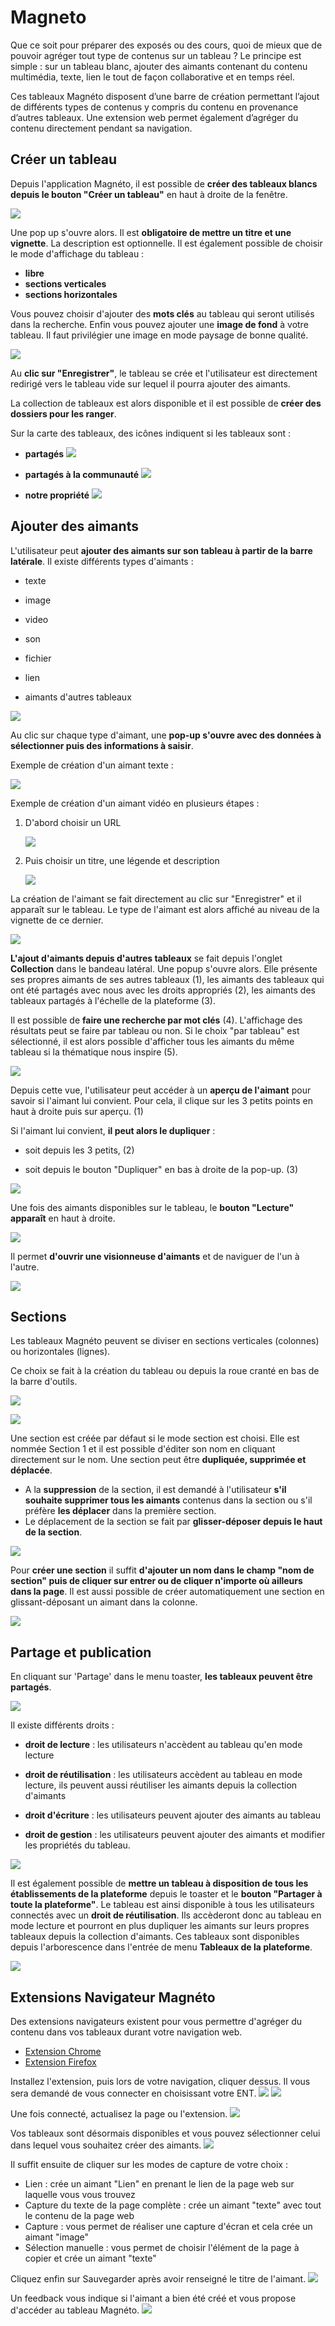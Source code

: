 # Magneto

Que ce soit pour préparer des exposés ou des cours, quoi de mieux que de pouvoir agréger tout type de contenus sur un tableau ? Le principe est simple : sur un tableau blanc, ajouter des aimants contenant du contenu multimédia, texte, lien le tout de façon collaborative et en temps réel.

Ces tableaux Magnéto disposent d’une barre de création permettant l’ajout de différents types de contenus y compris du contenu en provenance d’autres tableaux. Une extension web permet également d’agréger du contenu directement pendant sa navigation.

## Créer un tableau

Depuis l'application Magnéto, il est possible de **créer des tableaux blancs depuis le bouton "Créer un tableau"** en haut à droite de la fenêtre.

![](.gitbook/assets/magneto_1_01_creer-un-tableau.png)

Une pop up s'ouvre alors. Il est **obligatoire de mettre un titre et une vignette**. La description est optionnelle.
Il est également possible de choisir le mode d'affichage du tableau :
- **libre**
- **sections verticales**
- **sections horizontales**

Vous pouvez choisir d'ajouter des **mots clés** au tableau qui seront utilisés dans la recherche.
Enfin vous pouvez ajouter une **image de fond** à votre tableau. Il faut privilégier une image en mode paysage de bonne qualité.

![](.gitbook/assets/magneto_1_02_creer-un-tableau.png)

Au **clic sur "Enregistrer"**, le tableau se crée et l'utilisateur est directement redirigé vers le tableau vide sur lequel il pourra ajouter des aimants.

La collection de tableaux est alors disponible et il est possible de **créer des dossiers pour les ranger**.

Sur la carte des tableaux, des icônes indiquent si les tableaux sont :
* **partagés**  ![](.gitbook/assets/magneto_1_03_partage.png)

* **partagés à la communauté**  ![](.gitbook/assets/magneto_1_04_partage-communaute.png)

* **notre propriété**  ![](.gitbook/assets/magneto_1_05_notre-propriete.png)


## Ajouter des aimants

L'utilisateur peut **ajouter des aimants sur son tableau à partir de la barre latérale**.
Il existe différents types d'aimants :
* texte

* image

* video

* son

* fichier

* lien

* aimants d'autres tableaux


![](.gitbook/assets/magneto_2_01_bandeau-lateral.png)

Au clic sur chaque type d'aimant, une **pop-up s'ouvre avec des données à sélectionner puis des informations à saisir**.

Exemple de création d'un aimant texte :

![](.gitbook/assets/magneto_2_02_aimant-texte.png)

Exemple de création d'un aimant vidéo en plusieurs étapes :

1. D'abord choisir un URL

    ![](.gitbook/assets/magneto_2_03_aimant-video.png)

2. Puis choisir un titre, une légende et description

    ![](.gitbook/assets/magneto_2_04_aimant-video.png)


La création de l'aimant se fait directement au clic sur "Enregistrer" et il apparaît sur le tableau. Le type de l'aimant est alors affiché au niveau de la vignette de ce dernier.

![](.gitbook/assets/magneto_2_05_aimants.png)

**L'ajout d'aimants depuis d'autres tableaux** se fait depuis l'onglet **Collection** dans le bandeau latéral. Une popup s'ouvre alors. Elle présente ses propres aimants de ses autres tableaux (1), les aimants des tableaux qui ont été partagés avec nous avec les droits appropriés (2), les aimants des tableaux partagés à l'échelle de la plateforme (3).

Il est possible de **faire une recherche par mot clés** (4). L'affichage des résultats peut se faire par tableau ou non. Si le choix "par tableau" est sélectionné, il est alors possible d'afficher tous les aimants du même tableau si la thématique nous inspire (5).

![](.gitbook/assets/magneto_2_06_collection-aimants.png)

Depuis cette vue, l'utilisateur peut accéder à un **aperçu de l'aimant** pour savoir si l'aimant lui convient. Pour cela, il clique sur les 3 petits points en haut à droite puis sur aperçu. (1)

Si l'aimant lui convient, **il peut alors le dupliquer** :
* soit depuis les 3 petits, (2)

* soit depuis le bouton "Dupliquer" en bas à droite de la pop-up. (3)

![](.gitbook/assets/magneto_2_07_propriete-aimants.png)

Une fois des aimants disponibles sur le tableau, le **bouton "Lecture" apparaît** en haut à droite.

![](.gitbook/assets/magneto_2_08_lecture.png)

Il permet **d'ouvrir une visionneuse d'aimants** et de naviguer de l'un à l'autre.

![](.gitbook/assets/magneto_2_09_lecture-navigation.png)

## Sections

Les tableaux Magnéto peuvent se diviser en sections verticales (colonnes) ou horizontales (lignes).

Ce choix se fait à la création du tableau ou depuis la roue cranté en bas de la barre d'outils.

![](.gitbook/assets/magneto_2_10_proprietes-tableau.png)

![](.gitbook/assets/magneto_2_11_disposition-tableau.png)

Une section est créée par défaut si le mode section est choisi. Elle est nommée Section 1 et il est possible d'éditer son nom en cliquant directement sur le nom.
Une section peut être **dupliquée, supprimée et déplacée**.
- A la **suppression** de la section, il est demandé à l'utilisateur **s'il souhaite supprimer tous les aimants** contenus dans la section ou s'il préfère **les déplacer** dans la première section.
- Le déplacement de la section se fait par **glisser-déposer depuis le haut de la section**.

![](.gitbook/assets/magneto_2_12_sections.png)

Pour **créer une section** il suffit **d'ajouter un nom dans le champ "nom de section" puis de cliquer sur entrer ou de cliquer n'importe où ailleurs dans la page**. Il est aussi possible de créer automatiquement une section en glissant-déposant un aimant dans la colonne.

![](.gitbook/assets/magneto_2_13_creer-section.png)



## Partage et publication

En cliquant sur 'Partage' dans le menu toaster, **les tableaux peuvent être partagés**.

![](.gitbook/assets/magneto_3_01_toaster.png)

Il existe différents droits :
* **droit de lecture** : les utilisateurs n'accèdent au tableau qu'en mode lecture

* **droit de réutilisation** : les utilisateurs accèdent au tableau en mode lecture, ils peuvent aussi réutiliser les aimants depuis la collection d'aimants

* **droit d'écriture** : les utilisateurs peuvent ajouter des aimants au tableau

* **droit de gestion** : les utilisateurs peuvent ajouter des aimants et modifier les propriétés du tableau.

![](.gitbook/assets/magneto_3_02_popup-partage.png)

Il est également possible de **mettre un tableau à disposition de tous les établissements de la plateforme** depuis le toaster et le **bouton "Partager à toute la plateforme"**. Le tableau est ainsi disponible à tous les utilisateurs connectés avec un **droit de réutilisation**. Ils accèderont donc au tableau en mode lecture et pourront en plus dupliquer les aimants sur leurs propres tableaux depuis la collection d'aimants.
Ces tableaux sont disponibles depuis l'arborescence dans l'entrée de menu **Tableaux de la plateforme**.

![](.gitbook/assets/magneto_3_03_popup-partage-plateforme.png)

## Extensions Navigateur Magnéto

Des extensions navigateurs existent pour vous permettre d'agréger du contenu dans vos tableaux durant votre navigation web. 

* [Extension Chrome](https://chrome.google.com/webstore/detail/magneto-extension/pamjpplklghfnfknbbfegacelfkhjikd "Lien extension Magnéto Chrome")
* [Extension Firefox](https://addons.mozilla.org/fr/firefox/addon/magneto_extension/ "Lien extension Magnéto Firefox")

Installez l'extension, puis lors de votre navigation, cliquer dessus.
Il vous sera demandé de vous connecter en choisissant votre ENT.
![](.gitbook/assets/magneto_4_extension-authent1.png)
![](.gitbook/assets/magneto_4_extension-authent2.png)

Une fois connecté, actualisez la page ou l'extension.
![](.gitbook/assets/magneto_4_extension-update.png)

Vos tableaux sont désormais disponibles et vous pouvez sélectionner celui dans lequel vous souhaitez créer des aimants.
![](.gitbook/assets/magneto_4_extension-tableau.png)

Il suffit ensuite de cliquer sur les modes de capture de votre choix :

* Lien : crée un aimant "Lien" en prenant le lien de la page web sur laquelle vous vous trouvez
* Capture du texte de la page complète : crée un aimant "texte" avec tout le contenu de la page web
* Capture : vous permet de réaliser une capture d'écran et cela crée un aimant "image"
* Sélection manuelle : vous permet de choisir l'élément de la page à copier et crée un aimant "texte"

Cliquez enfin sur Sauvegarder après avoir renseigné le titre de l'aimant.
![](.gitbook/assets/magneto_4_extension-sauvegarde.png)

Un feedback vous indique si l'aimant a bien été créé et vous propose d'accéder au tableau Magnéto.
![](.gitbook/assets/magneto_4_extension-feedback.png)
